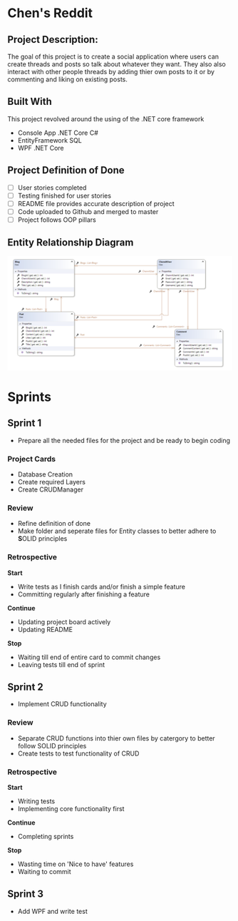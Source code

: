 # Chen's Reddit
## Project Description:
The goal of this project is to create a social application where users can create threads and posts so talk about whatever they want. They also also interact with other people threads by adding thier own posts to it or by commenting and liking on existing posts.

## Built With
This project revolved around the using of the .NET core framework
 - Console App .NET Core C#
 - EntityFramework SQL
 - WPF .NET Core
 
 ## Project Definition of Done
 - [ ] User stories completed
 - [ ] Testing finished for user stories
 - [ ] README file provides accurate description of project
 - [ ] Code uploaded to Github and merged to master
 - [ ] Project follows OOP pillars
 
 ## Entity Relationship Diagram
 ![Entity Relationship Diagram](ERD.png)

# Sprints
## Sprint 1
- Prepare all the needed files for the project and be ready to begin coding

### Project Cards
- Database Creation
- Create required Layers
- Create CRUDManager

### Review
+ Refine definition of done
+ Make folder and seperate files for Entity classes to better adhere to **S**OLID principles

### Retrospective
**Start**
- Write tests as I finish cards and/or finish a simple feature
- Committing regularly after finishing a feature

**Continue**
- Updating project board actively
- Updating README

**Stop**
- Waiting till end of entire card to commit changes
- Leaving tests till end of sprint

## Sprint 2
- Implement CRUD functionality

### Review
- Separate CRUD functions into thier own files by catergory to better follow SOLID principles
- Create tests to test functionality of CRUD

### Retrospective
**Start**
- Writing tests
- Implementing core functionality first

**Continue**
- Completing sprints

**Stop**
- Wasting time on 'Nice to have' features
- Waiting to commit

## Sprint 3
- Add WPF and write test
